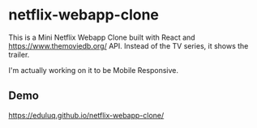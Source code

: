 # netflix-webapp-clone

This is a Mini Netflix Webapp Clone built with React and https://www.themoviedb.org/ API. Instead of the TV series, it shows the trailer.

I'm actually working on it to be Mobile Responsive.

## Demo
https://eduluq.github.io/netflix-webapp-clone/
